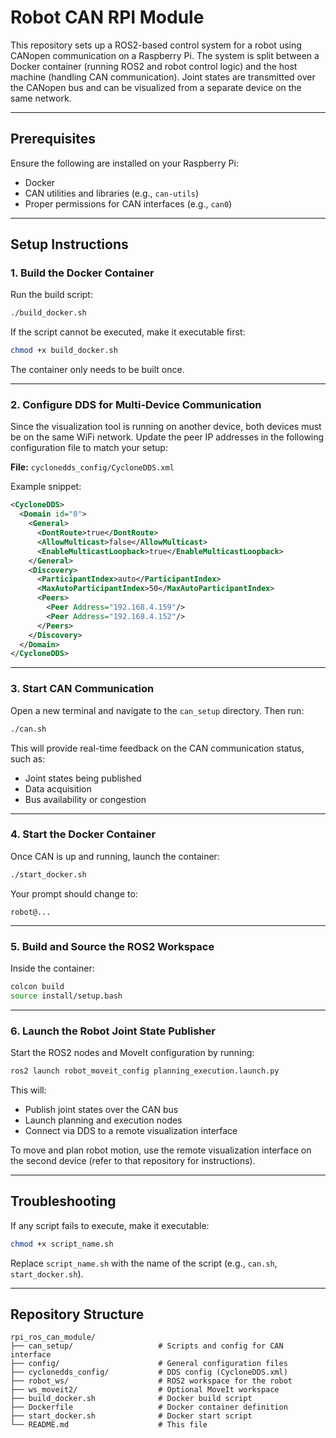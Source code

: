 # Robot CAN RPI Module

This repository sets up a ROS2-based control system for a robot using CANopen communication on a Raspberry Pi. The system is split between a Docker container (running ROS2 and robot control logic) and the host machine (handling CAN communication). Joint states are transmitted over the CANopen bus and can be visualized from a separate device on the same network.

---

## Prerequisites

Ensure the following are installed on your Raspberry Pi:
- Docker
- CAN utilities and libraries (e.g., `can-utils`)
- Proper permissions for CAN interfaces (e.g., `can0`)

---

## Setup Instructions

### 1. Build the Docker Container

Run the build script:

```bash
./build_docker.sh
```

If the script cannot be executed, make it executable first:

```bash
chmod +x build_docker.sh
```
The container only needs to be built once.

---

### 2. Configure DDS for Multi-Device Communication

Since the visualization tool is running on another device, both devices must be on the same WiFi network. Update the peer IP addresses in the following configuration file to match your setup:

**File:** `cyclonedds_config/CycloneDDS.xml`

Example snippet:

```xml
<CycloneDDS>
  <Domain id="0">
    <General>
      <DontRoute>true</DontRoute>
      <AllowMulticast>false</AllowMulticast>
      <EnableMulticastLoopback>true</EnableMulticastLoopback>
    </General>
    <Discovery>
      <ParticipantIndex>auto</ParticipantIndex>
      <MaxAutoParticipantIndex>50</MaxAutoParticipantIndex>
      <Peers>
        <Peer Address="192.168.4.159"/>
        <Peer Address="192.168.4.152"/>
      </Peers>
    </Discovery>
  </Domain>
</CycloneDDS>
```

---

### 3. Start CAN Communication

Open a new terminal and navigate to the `can_setup` directory. Then run:

```bash
./can.sh
```

This will provide real-time feedback on the CAN communication status, such as:
- Joint states being published
- Data acquisition
- Bus availability or congestion

---

### 4. Start the Docker Container

Once CAN is up and running, launch the container:

```bash
./start_docker.sh
```

Your prompt should change to:

```
robot@...
```

---

### 5. Build and Source the ROS2 Workspace

Inside the container:

```bash
colcon build
source install/setup.bash
```

---

### 6. Launch the Robot Joint State Publisher

Start the ROS2 nodes and MoveIt configuration by running:

```bash
ros2 launch robot_moveit_config planning_execution.launch.py
```

This will:
- Publish joint states over the CAN bus
- Launch planning and execution nodes
- Connect via DDS to a remote visualization interface

To move and plan robot motion, use the remote visualization interface on the second device (refer to that repository for instructions).

---

## Troubleshooting

If any script fails to execute, make it executable:

```bash
chmod +x script_name.sh
```

Replace `script_name.sh` with the name of the script (e.g., `can.sh`, `start_docker.sh`).

---

## Repository Structure

```
rpi_ros_can_module/
├── can_setup/                   # Scripts and config for CAN interface
├── config/                      # General configuration files
├── cyclonedds_config/           # DDS config (CycloneDDS.xml)
├── robot_ws/                    # ROS2 workspace for the robot
├── ws_moveit2/                  # Optional MoveIt workspace
├── build_docker.sh              # Docker build script
├── Dockerfile                   # Docker container definition
├── start_docker.sh              # Docker start script
└── README.md                    # This file
```
